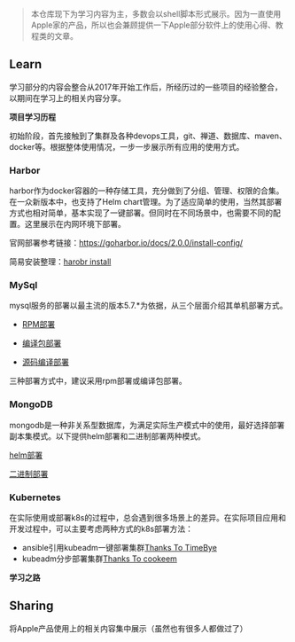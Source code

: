 > 本仓库现下为学习内容为主，多数会以shell脚本形式展示。因为一直使用Apple家的产品，所以也会兼顾提供一下Apple部分软件上的使用心得、教程类的文章。

## Learn

学习部分的内容会整合从2017年开始工作后，所经历过的一些项目的经验整合，以期间在学习上的相关内容分享。

**项目学习历程**

初始阶段，首先接触到了集群及各种devops工具，git、禅道、数据库、maven、docker等。根据整体使用情况，一步一步展示所有应用的使用方式。

### Harbor

harbor作为docker容器的一种存储工具，充分做到了分组、管理、权限的合集。在一众新版本中，也支持了Helm chart管理。为了适应简单的使用，当然其部署方式也相对简单，基本实现了一键部署。但同时在不同场景中，也需要不同的配置。这里展示在内网环境下部署。

官网部署参考链接：https://goharbor.io/docs/2.0.0/install-config/

简易安装整理：[harobr install](/Harbor/install.md)

### MySql

mysql服务的部署以最主流的版本5.7.*为依据，从三个层面介绍其单机部署方式。

- [RPM部署](/Mysql/RPM部署.md)

- [编译包部署](/Mysql/编译包部署.md)

- [源码编译部署](/Mysql/源码编译部署.md)

三种部署方式中，建议采用rpm部署或编译包部署。

### MongoDB

mongodb是一种非关系型数据库，为满足实际生产模式中的使用，最好选择部署副本集模式。以下提供helm部署和二进制部署两种模式。

[helm部署](MongoDB/helm部署.md)

[二进制部署](MongoDB/二进制部署.md)

### Kubernetes

在实际使用或部署k8s的过程中，总会遇到很多场景上的差异。在实际项目应用和开发过程中，可以主要考虑两种方式的k8s部署方法：

- ansible引用kubeadm一键部署集群[Thanks To TimeBye](https://github.com/TimeBye/kubeadm-ha.git)
- kubeadm分步部署集群[Thanks To cookeem](https://github.com/cookeem/kubeadm-ha.git)



**学习之路**

## Sharing

将Apple产品使用上的相关内容集中展示（虽然也有很多人都做过了）